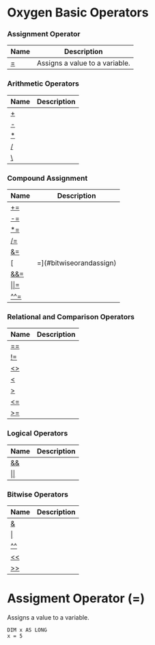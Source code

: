 # Oxygen Basic Operators

### Assignment Operator

| Name       | Description |
| ---------- | ----------- |
| [\=](#assignment) | Assigns a value to a variable. |

### Arithmetic Operators

| Name       | Description |
| ---------- | ----------- |
| [\+](#addition) |  |
| [-](#substraction) |  |
| [\*](#multiplication) |  |
| [/](#division) |  |
| [\\](#integerdivision) |  |

### Compound Assignment

| Name       | Description |
| ---------- | ----------- |
| [+=](#addandassign) |  |
| [-=](#substractandassign) |  |
| [\*=](#multiplyandassign) |  |
| [/=](#divideandassign) |  |
| [&=](#bitwiseandandassign) |  |
| [|=](#bitwiseorandassign) |  |
| [&&=](#booleanandandassign) |  |
| [\|\|=](#booleanorandassign) |  |
| [^^=](#bitwisexorandassign) |  |

### Relational and Comparison Operators

| Name       | Description |
| ---------- | ----------- |
| [==](#equalto) |  |
| [!=](#notequalto) |  |
| [<>](#notequalto2) |  |
| [<](#lessthan) |  |
| [>](#greaterthan) |  |
| [<=](#lessthanorqeualto) |  |
| [>=](#greaterthanorqeualto) |  |

### Logical Operators

| Name       | Description |
| ---------- | ----------- |
| [&&](#booleanand) |  |
| [\|\|](#booleanor) |  |

### Bitwise Operators

| Name       | Description |
| ---------- | ----------- |
| [&](#bitwiseand) |  |
| [\|](#bitwiseinclusiveor) |  |
| [^^](#bitwisexor) |  |
| [<<](#shiftleft) |  |
| [>>](#shiftright) |  |

# <a name="assignment"></a>Assigment Operator (=)

Assigns a value to a variable.

```
DIM x AS LONG
x = 5
```

